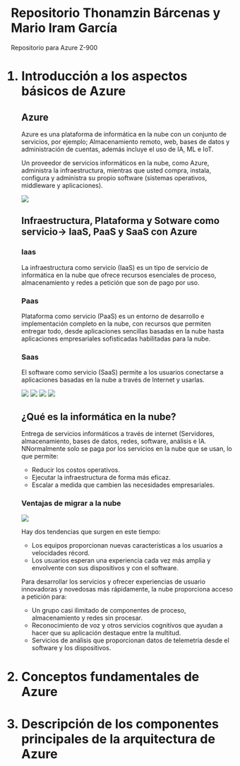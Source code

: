 # Repositorio Thonamzin Bárcenas y Mario Iram García
Repositorio para Azure Z-900

<ol>
<h1> <li> Introducción a los aspectos básicos de Azure </li></h1>

<h2>Azure </h2>
<p>Azure es una plataforma de informática en la nube con un conjunto de servicios, por ejemplo; 
Almacenamiento remoto, web, bases de datos y administración de cuentas, además incluye el uso de IA, ML e IoT. </p>
<p>Un proveedor de servicios informáticos en la nube, como Azure, administra la infraestructura, 
mientras que usted compra, instala, configura y administra su propio software (sistemas operativos, middleware y aplicaciones).</p>
<img src="https://1.bp.blogspot.com/-8WnUa5CNndM/XvcQnTcM_sI/AAAAAAAAKHs/F_EBMSAB6XEpYPE-Op4wgG1P6UlKCN0mACLcBGAsYHQ/s1600/0.PNG"> 

<h2>Infraestructura, Plataforma y Sotware como servicio→ IaaS, PaaS y SaaS con Azure </h2>
<h3>Iaas</h3>
<p>La infraestructura como servicio (IaaS) es un tipo de servicio de informática en la nube que ofrece recursos esenciales de proceso,
almacenamiento y redes a petición que son de pago por uso. </p>

<h3>Paas</h3>
<p>Plataforma como servicio (PaaS) es un entorno de desarrollo e implementación completo en la nube, con recursos que permiten entregar todo, 
desde aplicaciones sencillas basadas en la nube hasta aplicaciones empresariales sofisticadas habilitadas para la nube. </p>

<h3>Saas</h3>
<p>El software como servicio (SaaS) permite a los usuarios conectarse a aplicaciones basadas en la nube a través de Internet y usarlas. </p>
<img src="https://pbs.twimg.com/media/DNz205aVQAAC2Xl?format=jpg&name=large">
<img src="https://3.bp.blogspot.com/-J62l2aiTE_w/WrB4c5gsIfI/AAAAAAAACOc/x445UrN5VXcD0Aou8h2U_0AlXQmgh77aQCPcBGAYYCw/s1600/4.png">
<img src="https://2.bp.blogspot.com/-6Y6YC5WcIEE/WrB4c15spaI/AAAAAAAACOU/gahIBJU5BJw54GYYiNUtUC7Lj97DXpE5wCPcBGAYYCw/s1600/2.png"> 
<img src="https://1.bp.blogspot.com/-2DR0OkVsqrg/WrB4c4MH_UI/AAAAAAAACOY/Ra8qifgeAwohR12r0g2KKnsSAKHn51q1gCPcBGAYYCw/s1600/3.png"> 

<h2>¿Qué es la informática en la nube?</h2>
<p>Entrega de servicios informáticos a través de internet (Servidores, almacenamiento, bases de datos, redes, software, análisis e IA. NNormalmente solo se paga por los servicios en la nube que se usan, lo que permite:</p>

<ul>
<li>Reducir los costos operativos. </li>
<li>Ejecutar la infraestructura de forma más eficaz.</li>
<li>Escalar a medida que cambien las necesidades empresariales. </li> 
</ul>

<h3>Ventajas de migrar a la nube</h3>
<img src="https://asm.es/wp-content/uploads/2019/09/Ventajas-Microsoft-Azure-Cloud-1-1024x576.jpg">
<p>Hay dos tendencias que surgen en este tiempo: </p>
<ul>
<li> Los equipos proporcionan nuevas características a los usuarios a velocidades récord.</li>
<li> Los usuarios esperan una experiencia cada vez más amplia y envolvente con sus dispositivos y con el software.</li>
</ul>

<p>Para desarrollar los servicios y ofrecer experiencias de usuario innovadoras y novedosas más rápidamente, la nube proporciona acceso a petición para: </p>
<ul>
<li>Un grupo casi ilimitado de componentes de proceso, almacenamiento y redes sin procesar. </li>
<li>Reconocimiento de voz y otros servicios cognitivos que ayudan a hacer que su aplicación destaque entre la multitud. </li>
<li> Servicios de análisis que proporcionan datos de telemetría desde el software y los dispositivos.</li>
</ul>

<h2> </h2>

<h1><li> Conceptos fundamentales de Azure</li> </h1> 
<h1><li> Descripción de los componentes principales de la arquitectura de Azure </li></h1>
</ol>


